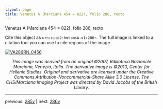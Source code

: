 ```yaml
---
layout: page
title: Venetus A (Marciana 454 = 822), folio 286, recto
---
```


Venetus A (Marciana 454 = 822), folio 286, recto

Cite this object as `urn:cite2:hmt:msA.v1:286r`.  The full image is linked to a citation tool you can use to cite regions of the image.

[![VA286RN_0456](http://www.homermultitext.org/iipsrv?IIIF=/project/homer/pyramidal/deepzoom/hmt/vaimg/2017a/VA286RN_0456.tif/full/800,/0/default.jpg)](http://www.homermultitext.org/ict2/?urn=urn:cite2:hmt:vaimg.2017a:VA286RN_0456) 

<p style="text-align: center; font-style: italic;">This image was derived from an original ©2007, Biblioteca Nazionale Marciana, Venezia, Italia. The derivative image is ©2010, Center for Hellenic Studies. Original and derivative are licensed under the Creative Commons Attribution-Noncommercial-Share Alike 3.0 License. The CHS/Marciana Imaging Project was directed by David Jacobs of the British Library.</p>

---

previous: [285v](../285v/) | next: [286v](../286v/)